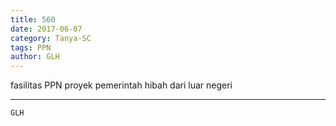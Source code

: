 ```yaml
---
title: 560
date: 2017-06-07
category: Tanya-SC
tags: PPN
author: GLH
---
```


fasilitas PPN proyek pemerintah hibah dari luar negeri

---



`GLH`
